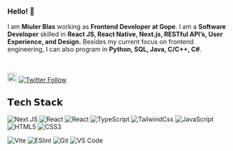 ### Hello! 👋

I am **Miuler Blas** working as **Frontend Developer at Gope**. I am a **Software Developer** skilled in **React JS, React Native, Next.js, RESTful API’s, User Experience, and Design.**
Besides my current focus on frontend engineering, I can also program in **Python, SQL, Java, C/C++, C#**.


<br />

<a href="https://www.youtube.com/channel/UCILovaLl2fUPAww1bGJ4sJQ?sub_confirmation=1"><img alt="Youtube" style="height: 21px" title="Youtube"  src="https://img.shields.io/badge/-Subscribe-red?style=for-the-badge&logo=youtube&logoColor=white"/></a>
<a href="https://twitter.com/codewithnomi_">
![Twitter Follow](https://img.shields.io/twitter/follow/codewithnomi_?style=social)
</a>

## 𝗧𝗲𝗰h 𝗦𝘁𝗮𝗰𝗸
![Next.JS](https://img.shields.io/badge/next.js-000000?style=for-the-badge&logo=nextdotjs&logoColor=white)
![React](https://img.shields.io/badge/-React-%23282C34?style=flat-square&logo=react)
![React](https://img.shields.io/badge/-ReactNative-%23282C34?style=flat-square&logo=react)
![TypeScript](https://shields.io/badge/TypeScript-3178C6?logo=TypeScript&logoColor=FFF&style=flat-square)
![TailwindCss](https://img.shields.io/badge/-TailwindCss-%231a202c?style=flat-square&logo=tailwind-css)
![JavaScript](https://img.shields.io/badge/-JavaScript-%23F7DF1C?style=flat-square&logo=javascript&logoColor=000000&labelColor=%23F7DF1C&color=%23FFCE5A)
![HTML5](https://img.shields.io/badge/-HTML5-%23E44D27?style=flat-square&logo=html5&logoColor=ffffff)
![CSS3](https://img.shields.io/badge/-CSS3-%231572B6?style=flat-square&logo=css3)


![Vite](https://img.shields.io/badge/-Vite-%23646CFF?style=flat-square&logo=vite&logoColor=ffffff)
![ESlint](https://img.shields.io/badge/-ESLint-%234B32C3?style=flat-square&logo=eslint)
![Git](https://img.shields.io/badge/-Git-%23F05032?style=flat-square&logo=git&logoColor=%23ffffff)
![VS Code](https://img.shields.io/badge/-VSCode-%23007ACC?style=flat-square&logo=visual-studio-code)



<!--
**miulerbm/miulerbm** is a ✨ _special_ ✨ repository because its `README.md` (this file) appears on your GitHub profile.

Here are some ideas to get you started:

- 🔭 I’m currently working on ...
- 🌱 I’m currently learning ...
- 👯 I’m looking to collaborate on ...
- 🤔 I’m looking for help with ...
- 💬 Ask me about ...
- 📫 How to reach me: ...
- 😄 Pronouns: ...
- ⚡ Fun fact: ...
-->
